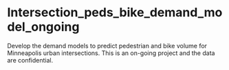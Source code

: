 # Intersection_peds_bike_demand_model_ongoing
Develop the demand models to predict pedestrian and bike volume for Minneapolis urban intersections. This is an on-going project and the data are confidential.
